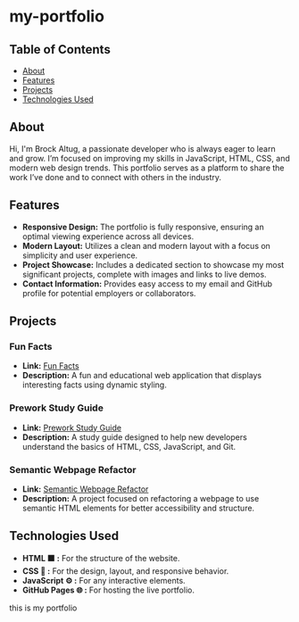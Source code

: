 # my-portfolio

## Table of Contents

- [About](#about)
- [Features](#features)
- [Projects](#projects)
- [Technologies Used](#technologies-used)

## About

Hi, I'm Brock Altug, a passionate developer who is always eager to learn and grow. I’m focused on improving my skills in JavaScript, HTML, CSS, and modern web design trends. This portfolio serves as a platform to share the work I’ve done and to connect with others in the industry.

## Features

- **Responsive Design:** The portfolio is fully responsive, ensuring an optimal viewing experience across all devices.
- **Modern Layout:** Utilizes a clean and modern layout with a focus on simplicity and user experience.
- **Project Showcase:** Includes a dedicated section to showcase my most significant projects, complete with images and links to live demos.
- **Contact Information:** Provides easy access to my email and GitHub profile for potential employers or collaborators.

## Projects

### Fun Facts

- **Link:** [Fun Facts](https://brockaltug.github.io/stu-css-units-font/)
- **Description:** A fun and educational web application that displays interesting facts using dynamic styling.

### Prework Study Guide

- **Link:** [Prework Study Guide](https://brockaltug.github.io/prework-study-guide/)
- **Description:** A study guide designed to help new developers understand the basics of HTML, CSS, JavaScript, and Git.

### Semantic Webpage Refactor

- **Link:** [Semantic Webpage Refactor](https://brockaltug.github.io/semantic-webpage-refactor/)
- **Description:** A project focused on refactoring a webpage to use semantic HTML elements for better accessibility and structure.

## Technologies Used

- **HTML 🟧 :** For the structure of the website.
- **CSS 🎨 :** For the design, layout, and responsive behavior.
- **JavaScript ⚙️ :** For any interactive elements.
- **GitHub Pages 🌐 :** For hosting the live portfolio.

this is my portfolio
